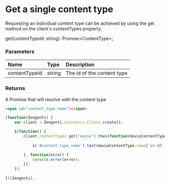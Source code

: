 # Get a single content type

Requesting an individual content type can be achieved by using the get method on the client's contentTypes property.

get(contentTypeId: string): Promise&lt;ContentType&gt;;

### Parameters

| Name | Type | Description |
|:--|:--|:--
| contentTypeId | string | The id of the content type |

### Returns
A Promise that will resolve with the content type
```html
<span id="content_type_name"></span>
```

```js
(function(Zengenti) {
    var client = Zengenti.Contensis.Client.create();

    $(function() {
        client.contentTypes.get('movie').then(function(movieContentType) {       
        
            $('#content_type_name').text(movieContentType.name['en-GB']);

        }, function(error) {
            console.error(error);
        });   
    });
    
})(Zengenti);
```